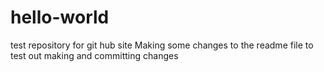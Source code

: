 # hello-world
test repository for git hub site
Making some changes to the readme file to test out making and committing changes
